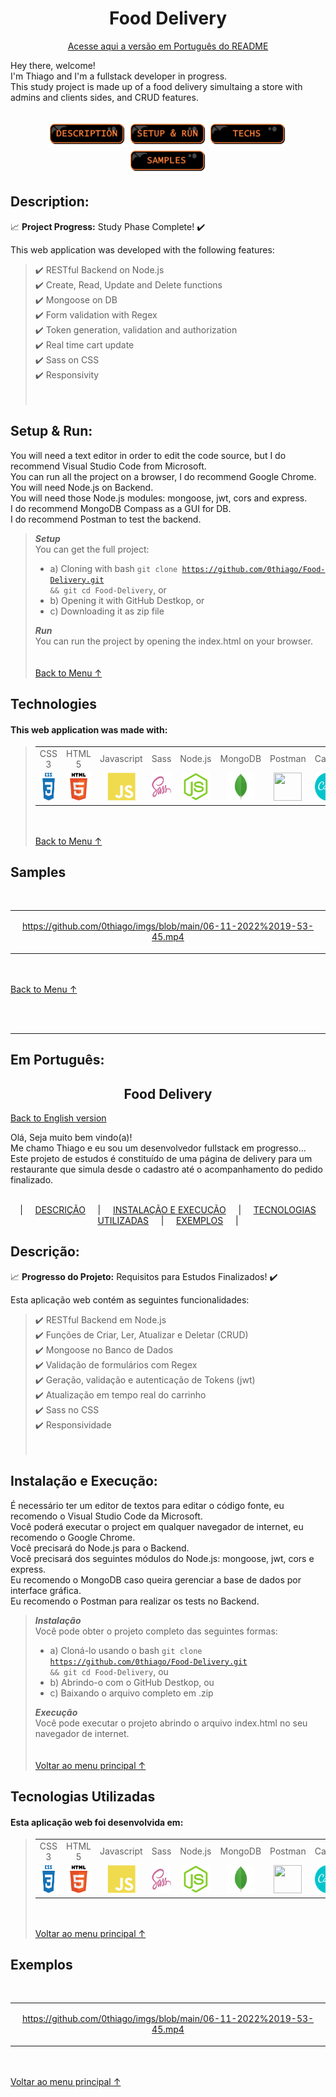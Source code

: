 <h1 align="center">Food Delivery</h1> 

<div align="center"><a href="#em-português">Acesse aqui a versão em Português do README</a></div>

Hey there, welcome!<br>
I'm Thiago and I'm a fullstack developer in progress.<br>
This study project is made up of a food delivery simultaing a store with admins and clients sides, and CRUD features.<br><br>

<div align="center">
  <a href="#description"><img src="https://github.com/0thiago/imgs/blob/main/readme-description1.png" width="125px" height="40px"></a>  
  <a href="#setup--run"><img src="https://github.com/0thiago/imgs/blob/main/readme-setuprun1.png" width="125px" height="40px"></a>
  <a href="#technologies"><img src="https://github.com/0thiago/imgs/blob/main/readme-techs1.png" width="125px" height="40px"></a>
  <a href="#samples"><img src="https://github.com/0thiago/imgs/blob/main/readme-samples1.png" width="125px" height="40px"></a>
</div>

<section id="#description">
<h2>Description:</h2>
  
:chart_with_upwards_trend: **Project Progress:** Study Phase Complete! :heavy_check_mark:

This web application was developed with the following features:
> :heavy_check_mark: RESTful Backend on Node.js<br> 
> :heavy_check_mark: Create, Read, Update and Delete functions<br> 
> :heavy_check_mark: Mongoose on DB<br>
> :heavy_check_mark: Form validation with Regex<br>
> :heavy_check_mark: Token generation, validation and authorization<br>
> :heavy_check_mark: Real time cart update<br>
> :heavy_check_mark: Sass on CSS<br>
> :heavy_check_mark: Responsivity
><br><br><br>
</section>

<section id="#setuprun">
<h2>Setup & Run:</h2>
  
You will need a text editor in order to edit the code source, but I do recommend Visual Studio Code from Microsoft.<br>
You can run all the project on a browser, I do recommend Google Chrome.<br>
You will need Node.js on Backend.<br>
You will need those Node.js modules: mongoose, jwt, cors and express.<br>
I do recommend MongoDB Compass as a GUI for DB.<br>
I do recommend Postman to test the backend.<br>

> *__Setup__*<br>
>You can get the full project:
> - a) Cloning with bash <code>git clone https://github.com/0thiago/Food-Delivery.git && git cd Food-Delivery</code>, or
> - b) Opening it with GitHub Destkop, or
> - c) Downloading it as zip file
>  
> __*Run*__<br>
>You can run the project by opening the index.html on your browser.
<br><br><br>
<a href="#food-delivery">Back to Menu ↑</a>
</section>
 
<section id="#techs">
<h2>Technologies</h2>
<h4>This web application was made with:</h4>
  
><table>
>  <tr align="center">
>    <td>CSS 3</td>
>    <td>HTML 5</td>
>    <td>Javascript</td>
>    <td>Sass</td>
>    <td>Node.js</td>
>    <td>MongoDB</td>
>    <td>Postman</td>
>    <td>Canva</td>
>  <tr align="center">
>    <td><img src="https://github.com/devicons/devicon/blob/master/icons/css3/css3-plain-wordmark.svg" width="45px" height="45px"></td>
>    <td><img src="https://github.com/devicons/devicon/blob/master/icons/html5/html5-original-wordmark.svg" width="45px" height="45px"></td>
>    <td><img src="https://github.com/devicons/devicon/blob/master/icons/javascript/javascript-plain.svg" width="45px" height="45px"></td>
>    <td><img src="https://github.com/devicons/devicon/blob/master/icons/sass/sass-original.svg" width="45px" height="45px"></td>
>    <td><img src="https://github.com/devicons/devicon/blob/master/icons/nodejs/nodejs-original.svg" width="45px" height="45px"></td>
>    <td><img src="https://github.com/devicons/devicon/blob/master/icons/mongodb/mongodb-original.svg" width="45px" height="45px"></td>
>    <td><img src="https://cdn.iconscout.com/icon/free/png-256/postman-3629584-3032282.png" width="45px" height="45px"></td>
>    <td><img src="https://github.com/devicons/devicon/blob/master/icons/canva/canva-original.svg" width="45px" height="45px"></td>
>  </tr>
></table>
><br><br>
><a href="#food-delivery">Back to Menu ↑</a>
</section>

<section id="#samples">
<h2>Samples</h2><br>
<div align="center">
<table>
<tr align="center">
<td> 

https://github.com/0thiago/imgs/blob/main/06-11-2022%2019-53-45.mp4

</td>
</tr>
</table>
</div>
<br><br>
<a href="#food-delivery">Back to Menu ↑</a>
</section>

<!-- ================ INÍCIO SESSÃO EM PORTUGUÊS ================= -->
<br><br><hr>
<section id="#em-portugues">
<h2>Em Português:</h2>
<h1 align="center">Food Delivery</h1>

<a href="#food-delivery">Back to English version</a>

Olá, Seja muito bem vindo(a)!<br>
Me chamo Thiago e eu sou um desenvolvedor fullstack em progresso...<br>
Este projeto de estudos é constituído de uma página de delivery para um restaurante que simula desde o cadastro até o acompanhamento do pedido finalizado.<br><br>

<div align="center">
| &nbsp; &nbsp; <a href="#descrição">DESCRIÇÃO</a> &nbsp; &nbsp; | &nbsp; &nbsp; <a href="#instalação-e-execução">INSTALAÇÃO E EXECUÇÃO</a> &nbsp; &nbsp; | &nbsp; &nbsp; <a href="#tecnologias-utilizadas">TECNOLOGIAS UTILIZADAS</a> &nbsp; &nbsp; | &nbsp; &nbsp; <a href="#exemplos">EXEMPLOS</a></td> &nbsp; &nbsp; |
</div>

<section id="#descrição">
<h2>Descrição:</h2>
  
:chart_with_upwards_trend: **Progresso do Projeto:** Requisitos para Estudos Finalizados! :heavy_check_mark:

Esta aplicação web contém as seguintes funcionalidades:
> :heavy_check_mark: RESTful Backend em Node.js<br> 
> :heavy_check_mark: Funções de Criar, Ler, Atualizar e Deletar (CRUD)<br> 
> :heavy_check_mark: Mongoose no Banco de Dados<br>
> :heavy_check_mark: Validação de formulários com Regex<br>
> :heavy_check_mark: Geração, validação e autenticação de Tokens (jwt)<br>
> :heavy_check_mark: Atualização em tempo real do carrinho<br>
> :heavy_check_mark: Sass no CSS<br>
> :heavy_check_mark: Responsividade
><br><br><br>
</section>

<section id="#instalação-e-execução">
<h2>Instalação e Execução:</h2>
  
É necessário ter um editor de textos para editar o código fonte, eu recomendo o Visual Studio Code da Microsoft.<br> 
Você poderá executar o project em qualquer navegador de internet, eu recomendo o Google Chrome.<br>
Você precisará do Node.js para o Backend.<br>
Você precisará dos seguintes módulos do Node.js: mongoose, jwt, cors e express.<br>
Eu recomendo o MongoDB caso queira gerenciar a base de dados por interface gráfica.<br>
Eu recomendo o Postman para realizar os tests no Backend.<br>

> __*Instalação*__<br>
>Você pode obter o projeto completo das seguintes formas:
> - a) Cloná-lo usando o bash <code>git clone https://github.com/0thiago/Food-Delivery.git && git cd Food-Delivery</code>, ou
> - b) Abrindo-o com o GitHub Destkop, ou
> - c) Baixando o arquivo completo em .zip
>
> __*Execução*__<br>
>Você pode executar o projeto abrindo o arquivo index.html no seu navegador de internet.
<br><br><br>
<a href="#em-português">Voltar ao menu principal ↑</a>
</section>
 
<section id="#tecnologias-utilizadas">
<h2>Tecnologias Utilizadas</h2>
<h4>Esta aplicação web foi desenvolvida em:</h4>
  
><table>
>  <tr align="center">
>    <td>CSS 3</td>
>    <td>HTML 5</td>
>    <td>Javascript</td>
>    <td>Sass</td>
>    <td>Node.js</td>
>    <td>MongoDB</td>
>    <td>Postman</td>
>    <td>Canva</td>
>  <tr align="center">
>    <td><img src="https://github.com/devicons/devicon/blob/master/icons/css3/css3-plain-wordmark.svg" width="45px" height="45px"></td>
>    <td><img src="https://github.com/devicons/devicon/blob/master/icons/html5/html5-original-wordmark.svg" width="45px" height="45px"></td>
>    <td><img src="https://github.com/devicons/devicon/blob/master/icons/javascript/javascript-plain.svg" width="45px" height="45px"></td>
>    <td><img src="https://github.com/devicons/devicon/blob/master/icons/sass/sass-original.svg" width="45px" height="45px"></td>
>    <td><img src="https://github.com/devicons/devicon/blob/master/icons/nodejs/nodejs-original.svg" width="45px" height="45px"></td>
>    <td><img src="https://github.com/devicons/devicon/blob/master/icons/mongodb/mongodb-original.svg" width="45px" height="45px"></td>
>    <td><img src="https://cdn.iconscout.com/icon/free/png-256/postman-3629584-3032282.png" width="45px" height="45px"></td>
>    <td><img src="https://github.com/devicons/devicon/blob/master/icons/canva/canva-original.svg" width="45px" height="45px"></td>
>  </tr>
></table>
><br><br>
><a href="#em-português">Voltar ao menu principal ↑</a>
</section>

<section id="#exemplos">
<h2>Exemplos</h2><br>
<div align="center">
<table>
<tr align="center">
<td> 

https://github.com/0thiago/imgs/blob/main/06-11-2022%2019-53-45.mp4

</td>
</tr>
</table>
</div>
<br><br>
<a href="#em-português">Voltar ao menu principal ↑</a>
</section>
